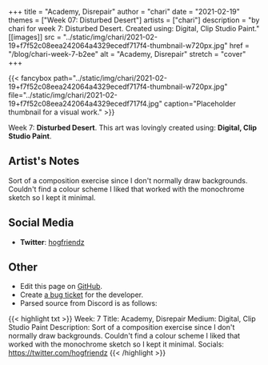 +++
title =       "Academy, Disrepair"
author =      "chari"
date =        "2021-02-19"
themes =      ["Week 07: Disturbed Desert"]
artists =     ["chari"]
description = "by chari for week 7: Disturbed Desert. Created using: Digital, Clip Studio Paint."
[[images]]
              src = "../static/img/chari/2021-02-19+f7f52c08eea242064a4329ecedf717f4-thumbnail-w720px.jpg"
              href = "/blog/chari-week-7-b2ee"
              alt = "Academy, Disrepair"
              stretch = "cover"
+++


{{< fancybox path="../static/img/chari/2021-02-19+f7f52c08eea242064a4329ecedf717f4-thumbnail-w720px.jpg" file="../static/img/chari/2021-02-19+f7f52c08eea242064a4329ecedf717f4.jpg" caption="Placeholder thumbnail for a visual work." >}}


Week 7: **Disturbed Desert**. This art was lovingly created using: **Digital, Clip Studio Paint**.

## Artist's Notes

Sort of a composition exercise since I don't normally draw backgrounds. Couldn't find a colour scheme I liked that worked with the monochrome sketch so I kept it minimal.

## Social Media

- **Twitter**: <a href='https://twitter.com/hogfriendz' target='_blank'>hogfriendz</a>

## Other

- Edit this page on [GitHub](https://github.com/teaminkling/web-refresh/edit/main/content/blog/chari-week-7-b2ee.md).
- Create [a bug ticket](https://github.com/teaminkling/web-refresh/issues/new?assignees=&labels=bug&template=problem-report.md&title=) for the developer.
- Parsed source from Discord is as follows:

{{< highlight txt >}}
Week: 7
Title: Academy, Disrepair
Medium: Digital, Clip Studio Paint
Description: Sort of a composition exercise since I don't normally draw backgrounds. Couldn't find a colour scheme I liked that worked with the monochrome sketch so I kept it minimal.
Socials: https://twitter.com/hogfriendz
{{< /highlight >}}